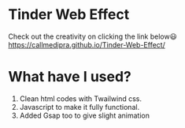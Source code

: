 # Tinder Web Effect

Check out the creativity on clicking the link below😃
 https://callmedipra.github.io/Tinder-Web-Effect/

# What have I used?
1. Clean html codes with Twailwind css.
2. Javascript to make it fully functional.
3. Added Gsap too to give slight animation

